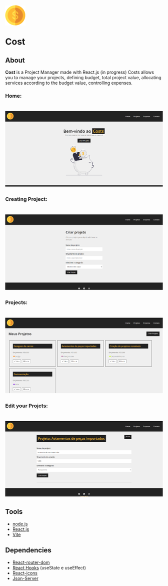 <h1 > 
  <img src="./public/logo.png">
  <p>Cost</p>
</h1>

## About

**Cost** is a Project Manager made with React.js (in progress)
Costs allows you to manage your projects, defining budget, total project value, allocating services according to the budget value, controlling expenses.
### Home:
<h1> 
  <img src="./assets/home.png">
</h1>


### Creating Project:
<h1>
  <img src="./assets/createProject.png">  
</h1>

### Projects:
<h1>
  <img src="./assets/projetos.png">  
</h1>

### Edit your Projcts:
<h1>
  <img src="./assets/edit.png">  
</h1>

## Tools

- [node.js](https://nodejs.org/en)
- [React.js](https://react.dev/)
- [Vite](https://vitejs.dev/)


## Dependencies

- [React-router-dom](https://beta.reactrouter.com/en/main/start/overview)
- [React Hooks](https://react.dev/reference/react) (useState e useEffect)
- [React-icons](https://react-icons.github.io/react-icons/)
- [Json-Server](https://www.npmjs.com/package/json-server)